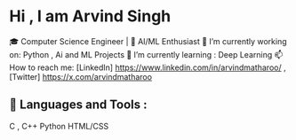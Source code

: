 # Hi , I am Arvind Singh 
🎓 Computer Science Engineer | 🤖 AI/ML Enthusiast
🔭 I’m currently working on: Python , Ai and ML Projects 
🌱 I’m currently learning : Deep Learning 
📫 How to reach me: [LinkedIn] https://www.linkedin.com/in/arvindmatharoo/ , [Twitter] https://x.com/arvindmatharoo
## 🚀 Languages and Tools :
C , C++ 
Python 
HTML/CSS

